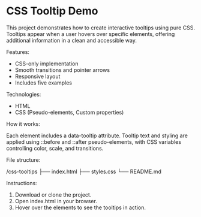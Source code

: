 # CSS Tooltip Demo

This project demonstrates how to create interactive tooltips using pure CSS. Tooltips appear when a user hovers over specific elements, offering additional information in a clean and accessible way.

Features:

- CSS-only implementation
- Smooth transitions and pointer arrows
- Responsive layout
- Includes five examples

Technologies:

- HTML
- CSS (Pseudo-elements, Custom properties)

How it works:

Each element includes a data-tooltip attribute. Tooltip text and styling are applied using ::before and ::after pseudo-elements, with CSS variables controlling color, scale, and transitions.

File structure:

/css-tooltips
├── index.html
├── styles.css
└── README.md

Instructions:

1. Download or clone the project.
2. Open index.html in your browser.
3. Hover over the elements to see the tooltips in action.
